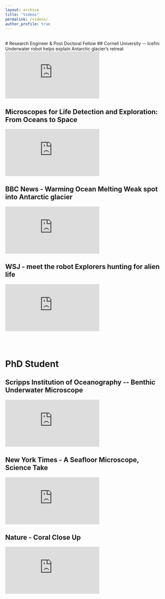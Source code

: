 ```yaml
---
layout: archive
title: "Videos"
permalink: /videos/
author_profile: true
---
```

<br>
# Research Engineer & Post Doctoral Fellow
## Cornell University -- Icefin: Underwater robot helps explain Antarctic glacier’s retreat <br>
<!-- https://www.youtube.com/watch?v=1jCdAwRML7I //-->
<!-- width="350" height="240"//-->

<div class="embed-container">
  <iframe
      src="https://www.youtube.com/embed/1jCdAwRML7I"
      frameborder="0"
      allowfullscreen="false">
  </iframe>
</div>

## Microscopes for Life Detection and Exploration: From Oceans to Space <br>
<!-- https://www.youtube.com/watch?v=1W3-NzVVJeA //-->

<div class="embed-container">
  <iframe
      src="https://www.youtube.com/embed/1W3-NzVVJeA"
      frameborder="0"
      allowfullscreen="false">
  </iframe>
</div>

## BBC News - Warming Ocean Melting Weak spot into Antarctic glacier 
<div class="embed-container">
  <iframe
      src="https://www.youtube.com/embed/m_BfMvAc1us"
      frameborder="0"
      allowfullscreen="false">
  </iframe>
</div>

## WSJ - meet the robot Explorers hunting for alien life
<div class="embed-container">
  <iframe
      src="https://www.youtube.com/embed/uXA0AkcrNoo"
      frameborder="0"
      allowfullscreen="false">
  </iframe>
</div>

<br><br>

# PhD Student
## Scripps Institution of Oceanography -- Benthic Underwater Microscope <br>
<!-- https://www.youtube.com/watch?v=Gf-cxm-KeK8 //-->
<div class="embed-container">
  <iframe
      src="https://www.youtube.com/embed/Gf-cxm-KeK8"
      frameborder="0"
      allowfullscreen="false">
  </iframe>
</div>

## New York Times - A Seafloor Microscope, Science Take 
<div class="embed-container">
  <iframe
      src="https://www.youtube.com/embed/lHaVahw4TOY"
      frameborder="0"
      allowfullscreen="false">
  </iframe>
</div>

## Nature - Coral Close Up
<div class="embed-container">
  <iframe
      src="https://www.youtube.com/embed/kXgEKLC63mw"
      frameborder="0"
      allowfullscreen="false">
  </iframe>
</div>
<br> <br>



<!-- 
................
youtubeId: Gf-cxm-KeK8
{% include youtubePlayer.html id=page.youtubeId %}

...................................
Courtesy of embedresponsively.com 

<div class="responsive-video-container"> <iframe src="https://www.youtube-nocookie.com/embed/a9D70gIAOoU" frameborder="0" allowfullscreen=""></iframe></div><p>

[![Final video of fixing issues in your code in VS Code]
(https://img.youtube.com/vi/JLMbpiywVxQ/maxresdefault.jpg)]
(https://www.youtube.com/watch?v=JLMbpiywVxQ)

<a href="http://www.youtube.com/watch?feature=player_embedded&v=nTQUwghvy5Q" target="_blank">
 <img src="http://img.youtube.com/vi/nTQUwghvy5Q/mqdefault.jpg" alt="Watch the video" width="240" height="180" border="10" />
</a>

..................
//-->
